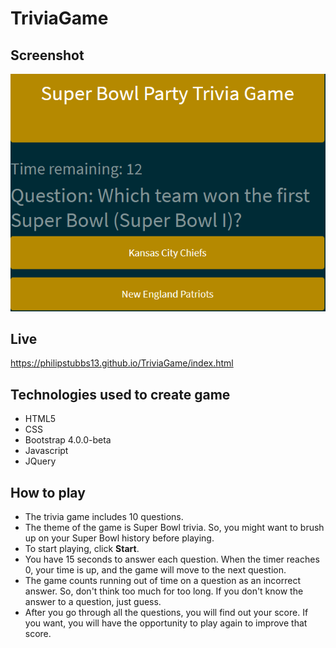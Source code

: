 # TriviaGame

## Screenshot
<img src="assets/images/trivia2.png" alt="Super Bowl Trivia Game">

## Live
<a href="https://philipstubbs13.github.io/TriviaGame/index.html" target="_blank">https://philipstubbs13.github.io/TriviaGame/index.html</a>

## Technologies used to create game
* HTML5
* CSS
* Bootstrap 4.0.0-beta
* Javascript
* JQuery

## How to play
<ul>
	<li>The trivia game includes 10 questions.</li>
	<li>The theme of the game is Super Bowl trivia. So, you might want to brush up on your Super Bowl history before playing.</li>
	<li>To start playing, click <b>Start</b>.</li>
	<li>You have 15 seconds to answer each question. When the timer reaches 0, your time is up, and the game will move to the next question.</li>
	<li>The game counts running out of time on a question as an incorrect answer. So, don't think too much for too long. If you don't know the answer to a question, just guess.</li>
	<li>After you go through all the questions, you will find out your score. If you want, you will have the opportunity to play again to improve that score.</li>
</ul>




